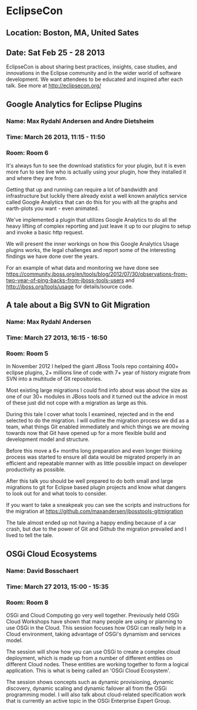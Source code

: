 # EclipseCon
## Location: Boston, MA, United Sates
## Date: Sat Feb 25 - 28 2013

EclipseCon is about sharing best practices, insights, case studies,
and innovations in the Eclipse community and in the wider world of
software development. We want attendees to be educated and inspired
after each talk. See more at <http://eclipsecon.org/>


## Google Analytics for Eclipse Plugins
### Name: Max Rydahl Andersen and Andre Dietsheim
### Time: March 26 2013, 11:15 - 11:50
### Room: Room 6

It's always fun to see the download statistics for your plugin, but it
is even more fun to see live who is actually using your plugin, how
they installed it and where they are from.

Getting that up and running can require a lot of bandwidth and
infrastructure but luckily there already exist a well known analytics
service called Google Analytics that can do this for you with all the
graphs and earth-plots you want - even animated.

We've implemented a plugin that utilizes Google Analytics to do all
the heavy lifting of complex reporting and just leave it up to our
plugins to setup and invoke a basic http request.

We will present the inner workings on how this Google Analytics Usage
plugins works, the legal challenges and report some of the interesting
findings we have done over the years.

For an example of what data and monitoring we have done see
<https://community.jboss.org/en/tools/blog/2012/07/30/observations-from-two-year-of-ping-backs-from-jboss-tools-users>
and <http://jboss.org/tools/usage> for details/source code.


## A tale about a Big SVN to Git Migration
### Name: Max Rydahl Andersen
### Time: March 27 2013, 16:15 - 16:50
### Room: Room 5

In November 2012 I helped the giant JBoss Tools repo containing 400+
eclipse plugins, 2+ millions line of code with 7+ year of history
migrate from SVN into a multitude of Git repositories.

Most existing large migrations I could find info about was about the
size as one of our 30+ modules in JBoss tools and it turned out the
advice in most of these just did not cope with a migration as large as
this.

During this tale I cover what tools I examined, rejected and in the
end selected to do the migration. I will outline the migration process
we did as a team, what things Git enabled immediately and which things
we are moving towards now that Git have opened up for a more flexible
build and development model and structure.

Before this move a 6+ months long preparation and even longer thinking
process was started to ensure all data would be migrated properly in
an efficient and repeatable manner with as little possible impact on
developer productivity as possible.

After this talk you should be well prepared to do both small and large
migrations to git for Eclipse based plugin projects and know what
dangers to look out for and what tools to consider.

If you want to take a sneakpeak you can see the scripts and
instructions for the migration at
<https://github.com/maxandersen/jbosstools-gitmigration>

The tale almost ended up not having a happy ending because of a car
crash, but due to the power of Git and Github the migration prevailed
and I lived to tell the tale.


## OSGi Cloud Ecosystems
### Name: David Bosschaert
### Time: March 27 2013, 15:00 - 15:35
### Room: Room 8

OSGi and Cloud Computing go very well together. Previously held OSGi
Cloud Workshops have shown that many people are using or planning to use
OSGi in the Cloud. This session focuses how OSGi can really help in a
Cloud environment, taking advantage of OSGi's dynamism and services
model.

The session will show how you can use OSGi to create a complex cloud
deployment, which is made up from a number of different entities on
different Cloud nodes. These entities are working together to form a
logical application. This is what is being called an 'OSGi Cloud
Ecosystem'.

The session shows concepts such as dynamic provisioning, dynamic
discovery, dynamic scaling and dynamic failover all from the OSGi
programming model. I will also talk about cloud-related specification
work that is currently an active topic in the OSGi Enterprise Expert
Group.
